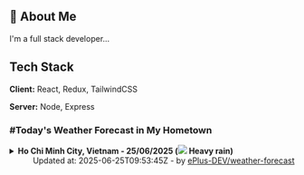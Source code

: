 ## 🚀 About Me
I'm a full stack developer...


## Tech Stack

**Client:** React, Redux, TailwindCSS

**Server:** Node, Express

### #Today's Weather Forecast in My Hometown



<details>
    <summary><b>Ho Chi Minh City, Vietnam - 25/06/2025 (<img src="https://cdn.weatherapi.com/weather/64x64/day/308.png" /> Heavy rain)</b>
    </summary>

    
<table>
    <tr>
        <th>Hour</th>
        <td>00:00</td><td>01:00</td><td>02:00</td><td>03:00</td><td>04:00</td><td>05:00</td><td>06:00</td><td>07:00</td><td>08:00</td><td>09:00</td><td>10:00</td><td>11:00</td><td>12:00</td><td>13:00</td><td>14:00</td><td>15:00</td><td>16:00</td><td>17:00</td><td>18:00</td><td>19:00</td><td>20:00</td><td>21:00</td><td>22:00</td><td>23:00</td>
    </tr>
    <tr>
        <th>Weather</th>
        <td><img src="https://cdn.weatherapi.com/weather/64x64/night/116.png"></img></td><td><img src="https://cdn.weatherapi.com/weather/64x64/night/113.png"></img></td><td><img src="https://cdn.weatherapi.com/weather/64x64/night/176.png"></img></td><td><img src="https://cdn.weatherapi.com/weather/64x64/night/176.png"></img></td><td><img src="https://cdn.weatherapi.com/weather/64x64/night/113.png"></img></td><td><img src="https://cdn.weatherapi.com/weather/64x64/night/116.png"></img></td><td><img src="https://cdn.weatherapi.com/weather/64x64/day/116.png"></img></td><td><img src="https://cdn.weatherapi.com/weather/64x64/day/116.png"></img></td><td><img src="https://cdn.weatherapi.com/weather/64x64/day/116.png"></img></td><td><img src="https://cdn.weatherapi.com/weather/64x64/day/176.png"></img></td><td><img src="https://cdn.weatherapi.com/weather/64x64/day/176.png"></img></td><td><img src="https://cdn.weatherapi.com/weather/64x64/day/299.png"></img></td><td><img src="https://cdn.weatherapi.com/weather/64x64/day/353.png"></img></td><td><img src="https://cdn.weatherapi.com/weather/64x64/day/353.png"></img></td><td><img src="https://cdn.weatherapi.com/weather/64x64/day/353.png"></img></td><td><img src="https://cdn.weatherapi.com/weather/64x64/day/356.png"></img></td><td><img src="https://cdn.weatherapi.com/weather/64x64/day/296.png"></img></td><td><img src="https://cdn.weatherapi.com/weather/64x64/day/356.png"></img></td><td><img src="https://cdn.weatherapi.com/weather/64x64/day/353.png"></img></td><td><img src="https://cdn.weatherapi.com/weather/64x64/night/353.png"></img></td><td><img src="https://cdn.weatherapi.com/weather/64x64/night/353.png"></img></td><td><img src="https://cdn.weatherapi.com/weather/64x64/night/356.png"></img></td><td><img src="https://cdn.weatherapi.com/weather/64x64/night/353.png"></img></td><td><img src="https://cdn.weatherapi.com/weather/64x64/night/353.png"></img></td>
    </tr>
    <tr>
        <th>Condition</th>
        <td width="200px">Partly Cloudy </td><td width="200px">Clear </td><td width="200px">Patchy rain nearby</td><td width="200px">Patchy rain nearby</td><td width="200px">Clear </td><td width="200px">Partly Cloudy </td><td width="200px">Partly Cloudy </td><td width="200px">Partly Cloudy </td><td width="200px">Partly Cloudy </td><td width="200px">Patchy rain nearby</td><td width="200px">Patchy rain nearby</td><td width="200px">Moderate rain at times</td><td width="200px">Light rain shower</td><td width="200px">Light rain shower</td><td width="200px">Light rain shower</td><td width="200px">Moderate or heavy rain shower</td><td width="200px">Light rain</td><td width="200px">Moderate or heavy rain shower</td><td width="200px">Light rain shower</td><td width="200px">Light rain shower</td><td width="200px">Light rain shower</td><td width="200px">Moderate or heavy rain shower</td><td width="200px">Light rain shower</td><td width="200px">Light rain shower</td>
    </tr>
    <tr>
        <th>Temperature</th>
        <td>26.1 °C</td><td>25.8 °C</td><td>25.6 °C</td><td>25.4 °C</td><td>25.3 °C</td><td>25.2 °C</td><td>25.3 °C</td><td>26.5 °C</td><td>28.3 °C</td><td>30.1 °C</td><td>31.6 °C</td><td>31.3 °C</td><td>31.8 °C</td><td>31.8 °C</td><td>31.9 °C</td><td>30.9 °C</td><td>28.1 °C</td><td>26.9 °C</td><td>26.3 °C</td><td>25.7 °C</td><td>25.4 °C</td><td>25.3 °C</td><td>24.9 °C</td><td>24.9 °C</td>
    </tr>
    <tr>
        <th>Wind</th>
        <td>9.7 kph</td><td>9.4 kph</td><td>8.3 kph</td><td>7.9 kph</td><td>7.2 kph</td><td>7.9 kph</td><td>7.2 kph</td><td>10.1 kph</td><td>13 kph</td><td>15.1 kph</td><td>13.3 kph</td><td>12.2 kph</td><td>13.3 kph</td><td>15.5 kph</td><td>15.5 kph</td><td>16.2 kph</td><td>13.7 kph</td><td>13.7 kph</td><td>13 kph</td><td>13 kph</td><td>11.5 kph</td><td>13.7 kph</td><td>13.3 kph</td><td>10.1 kph</td>
    </tr>
</table>

</details>

<div align="right">
    Updated at: 2025-06-25T09:53:45Z - by <a target="_blank"
        href="https://github.com/ePlus-DEV/weather-forecast">ePlus-DEV/weather-forecast</a>
</div>
